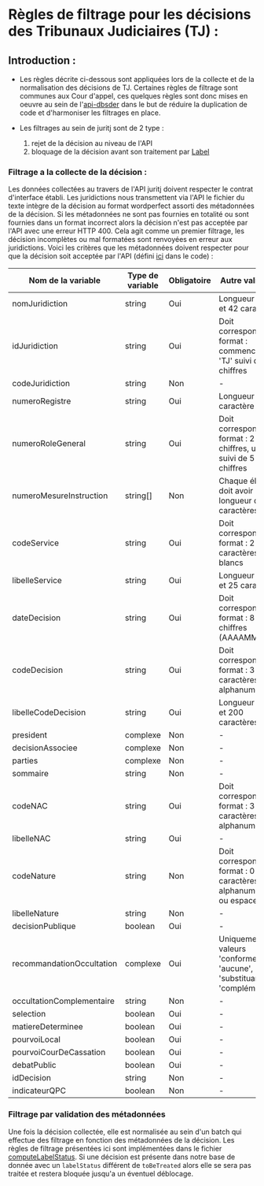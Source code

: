 # Règles de filtrage pour les décisions des Tribunaux Judiciaires (TJ) :

## Introduction :

- Les règles décrite ci-dessous sont appliquées lors de la collecte et de la normalisation des décisions de TJ. Certaines règles de filtrage sont communes aux Cour d'appel, ces quelques règles sont donc mises en oeuvre au sein de l'[api-dbsder](https://github.com/Cour-de-cassation/dbsder-api) dans le but de réduire la duplication de code et d'harmoniser les filtrages en place.

- Les filtrages au sein de juritj sont de 2 type :
  1. rejet de la décision au niveau de l'API
  2. bloquage de la décision avant son traitement par [Label](https://github.com/Cour-de-cassation/label)

### Filtrage a la collecte de la décision :

Les données collectées au travers de l'API juritj doivent respecter le contrat d'interface établi. Les juridictions nous transmettent via l'API le fichier du texte intègre de la décision au format wordperfect assorti des métadonnées de la décision. Si les métadonnées ne sont pas fournies en totalité ou sont fournies dans un format incorrect alors la décision n'est pas acceptée par l'API avec une erreur HTTP 400. Cela agit comme un premier filtrage, les décision incomplètes ou mal formatées sont renvoyées en erreur aux juridictions.
Voici les critères que les métadonnées doivent respecter pour que la décision soit acceptée par l'API (défini [ici](../src/shared/infrastructure/dto/metadonnees.dto.ts) dans le code) :

| Nom de la variable        | Type de variable | Obligatoire | Autre validation                                                           |
| ------------------------- | ---------------- | ----------- | -------------------------------------------------------------------------- |
| nomJuridiction            | string           | Oui         | Longueur entre 2 et 42 caractères                                          |
| idJuridiction             | string           | Oui         | Doit correspondre au format : commence par 'TJ' suivi de 5 chiffres        |
| codeJuridiction           | string           | Non         | -                                                                          |
| numeroRegistre            | string           | Oui         | Longueur de 1 caractère                                                    |
| numeroRoleGeneral         | string           | Oui         | Doit correspondre au format : 2 chiffres, un '/', suivi de 5 chiffres      |
| numeroMesureInstruction   | string[]         | Non         | Chaque élément doit avoir une longueur de 10 caractères                    |
| codeService               | string           | Oui         | Doit correspondre au format : 2 caractères non blancs                      |
| libelleService            | string           | Oui         | Longueur entre 0 et 25 caractères                                          |
| dateDecision              | string           | Oui         | Doit correspondre au format : 8 chiffres (AAAAMMJJ)                        |
| codeDecision              | string           | Oui         | Doit correspondre au format : 3 caractères alphanumériques                 |
| libelleCodeDecision       | string           | Oui         | Longueur entre 0 et 200 caractères                                         |
| president                 | complexe         | Non         | -                                                                          |
| decisionAssociee          | complexe         | Non         | -                                                                          |
| parties                   | complexe         | Non         | -                                                                          |
| sommaire                  | string           | Non         | -                                                                          |
| codeNAC                   | string           | Oui         | Doit correspondre au format : 3 caractères alphanumériques                 |
| libelleNAC                | string           | Oui         | -                                                                          |
| codeNature                | string           | Non         | Doit correspondre au format : 0 à 2 caractères alphanumériques ou espaces  |
| libelleNature             | string           | Non         | -                                                                          |
| decisionPublique          | boolean          | Oui         | -                                                                          |
| recommandationOccultation | complexe         | Oui         | Uniquement les valeurs 'conforme', 'aucune', 'substituant' ou 'complément' |
| occultationComplementaire | string           | Non         | -                                                                          |
| selection                 | boolean          | Oui         | -                                                                          |
| matiereDeterminee         | boolean          | Oui         | -                                                                          |
| pourvoiLocal              | boolean          | Oui         | -                                                                          |
| pourvoiCourDeCassation    | boolean          | Oui         | -                                                                          |
| debatPublic               | boolean          | Oui         | -                                                                          |
| idDecision                | string           | Non         | -                                                                          |
| indicateurQPC             | boolean          | Non         | -                                                                          |

### Filtrage par validation des métadonnées

Une fois la décision collectée, elle est normalisée au sein d'un batch qui effectue des filtrage en fonction des métadonnées de la décision. Les règles de filtrage présentées ici sont implémentées dans le fichier [computeLabelStatus](../src/batch/normalization/services/computeLabelStatus.ts). Si une décision est présente dans notre base de donnée avec un `labelStatus` différent de `toBeTreated` alors elle se sera pas traitée et restera bloquée jusqu'a un éventuel déblocage.
